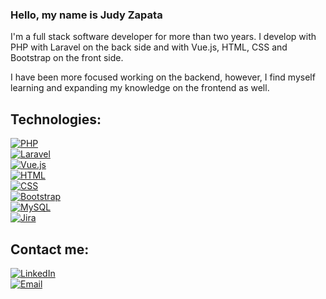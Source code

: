 ### Hello, my name is Judy Zapata

I'm a full stack software developer for more than two years. I develop with PHP with Laravel on the back side and with Vue.js, HTML, CSS and Bootstrap on the front side.

I have been more focused working on the backend, however, I find myself learning and expanding my knowledge on the frontend as well.


## Technologies:
[![PHP](https://img.shields.io/badge/php-3F50A5?style=for-the-badge&logo=php&logoColor=white)]()
<br>
[![Laravel](https://img.shields.io/badge/Laravel-FF2D20?style=for-the-badge&logo=laravel&logoColor=white)]()
<br>
[![Vue.js](https://img.shields.io/badge/vue-41B989?style=for-the-badge&logo=vue.js&logoColor=white)]()
<br>
[![HTML](https://img.shields.io/badge/HTML-E34F26?style=for-the-badge&logo=html5&logoColor=white)]()
<br>
[![CSS](https://img.shields.io/badge/CSS-1572B6?style=for-the-badge&logo=css3&logoColor=white)]()
<br>
[![Bootstrap](https://img.shields.io/badge/bootstrap-6A41B9?style=for-the-badge&logo=bootstrap&logoColor=white)]()
<br>
[![MySQL](https://img.shields.io/badge/MySQL-4479A1?style=for-the-badge&logo=mysql&logoColor=white)]()
<br>
[![Jira](https://img.shields.io/badge/jira-2A71DE?style=for-the-badge&logo=jira&logoColor=white)]()


## Contact me:

[![LinkedIn](https://img.shields.io/badge/LinkedIn-Judy_Zapata-0077B5?style=for-the-badge&logo=linkedin&logoColor=white&labelColor=101010)](https://www.linkedin.com/in/judyzapata)
<br>
[![Email](https://img.shields.io/badge/judyzh94@gmail.com-email_personal-D14836?style=for-the-badge&logo=gmail&logoColor=white&labelColor=101010)](mailto:judyzh94@gmail.com)
